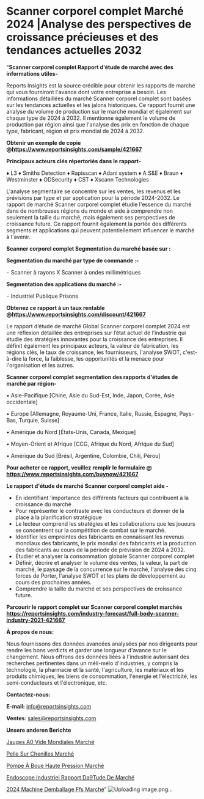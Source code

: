 # Scanner corporel complet Marché 2024 |Analyse des perspectives de croissance précieuses et des tendances actuelles 2032

"<strong>Scanner corporel complet Rapport d'étude de marché avec des informations utiles-</strong>

Reports Insights est la source crédible pour obtenir les rapports de marché qui vous fourniront l'avance dont votre entreprise a besoin. Les informations détaillées du marché Scanner corporel complet sont basées sur les tendances actuelles et les jalons historiques. Ce rapport fournit une analyse du volume de production sur le marché mondial et également sur chaque type de 2024 à 2032. Il mentionne également le volume de production par région ainsi que l'analyse des prix en fonction de chaque type, fabricant, région et prix mondial de 2024 à 2032.

<strong><b>Obtenir un exemple de copie @</b></strong><a href=https://www.reportsinsights.com/sample/421667><strong><b>https://www.reportsinsights.com/sample/421667</b></strong></a>

<b>Principaux acteurs clés répertoriés dans le rapport-</b>

<b> </b>♦ L3
♦ Smiths Detection
♦ Rapisscan
♦ Adani system
♦ A S&E
♦ Braun
♦ Westminster
♦ ODSecurity
♦ CST
♦ Xscann Technologies

L'analyse segmentaire se concentre sur les ventes, les revenus et les prévisions par type et par application pour la période 2024-2032. Le rapport de marché Scanner corporel complet étudie l'essence du marché dans de nombreuses régions du monde et aide à comprendre non seulement la taille du marché, mais également ses perspectives de croissance future. Ce rapport fournit également la portée des différents segments et applications qui peuvent potentiellement influencer le marché à l'avenir.

<strong>Scanner corporel complet Segmentation du marché basée sur :</strong>

<strong>Segmentation du marché par type de commande :-</strong>

⁃ Scanner à rayons X
Scanner à ondes millimétriques

<strong>Segmentation des applications du marché :-</strong>

⁃ Industriel
Publique
Prisons

<strong><b>Obtenez ce rapport à un taux rentable @</b></strong><a href=https://www.reportsinsights.com/discount/421667><strong><b>https://www.reportsinsights.com/discount/421667</b></strong></a>

Le rapport d’étude de marché Global Scanner corporel complet 2024 est une réflexion détaillée des entreprises sur l’état actuel de l’industrie qui étudie des stratégies innovantes pour la croissance des entreprises. Il définit également les principaux acteurs, la valeur de fabrication, les régions clés, le taux de croissance, les fournisseurs, l'analyse SWOT, c'est-à-dire la force, la faiblesse, les opportunités et la menace pour l'organisation et les autres.

<strong>Scanner corporel complet segmentation des rapports d'études de marché par région-</strong>

• Asie-Pacifique [Chine, Asie du Sud-Est, Inde, Japon, Corée, Asie occidentale]

• Europe [Allemagne, Royaume-Uni, France, Italie, Russie, Espagne, Pays-Bas, Turquie, Suisse]

• Amérique du Nord [États-Unis, Canada, Mexique]

• Moyen-Orient et Afrique [CCG, Afrique du Nord, Afrique du Sud]

• Amérique du Sud [Brésil, Argentine, Colombie, Chili, Pérou]

<strong>Pour acheter ce rapport, veuillez remplir le formulaire @   <a href=https://www.reportsinsights.com/buynow/421667>https://www.reportsinsights.com/buynow/421667</a></strong>

<strong>Le rapport d'étude de marché Scanner corporel complet aide -</strong>
<ul>
  <li>En identifiant 'importance des différents facteurs qui contribuent à la croissance du marché</li>
  <li>Pour représenter le contraste avec les conducteurs et donner de la place à la planification stratégique</li>
  <li>Le lecteur comprend les stratégies et les collaborations que les joueurs se concentrent sur la compétition de combat sur le marché.</li>
  <li>Identifier les empreintes des fabricants en connaissant les revenus mondiaux des fabricants, le prix mondial des fabricants et la production des fabricants au cours de la période de prévision de 2024 à 2032.</li>
  <li>Étudier et analyser la consommation globale Scanner corporel complet</li>
  <li>Définir, décrire et analyser le volume des ventes, la valeur, la part de marché, le paysage de la concurrence sur le marché, l'analyse des cinq forces de Porter, l'analyse SWOT et les plans de développement au cours des prochaines années.</li>
  <li>Comprendre la taille du marché et ses perspectives de croissance future.</li>
</ul>

<strong>Parcourir le rapport complet sur Scanner corporel complet marchés <a href=https://reportsinsights.com/industry-forecast/full-body-scanner-industry-2021-421667>https://reportsinsights.com/industry-forecast/full-body-scanner-industry-2021-421667</a></strong>

<strong>À propos de nous:</strong>

Nous fournissons des données avancées analysées par nos dirigeants pour rendre les bons verdicts et garder une longueur d'avance sur le changement. Nous offrons des données liées à l'industrie autorisant des recherches pertinentes dans un méli-mélo d'industries, y compris la technologie, la pharmacie et la santé, l'agriculture, les matériaux et les produits chimiques, les biens de consommation, l'énergie et l'électricité, les semi-conducteurs et l'électronique, etc.

<strong>Contactez-nous:</strong>

<strong>E-mail:</strong> <a href=mailto:info@reportsinsights.com>info@reportsinsights.com</a>

<strong>Ventes</strong>: <a href=mailto:sales@reportsinsights.com>sales@reportsinsights.com</a>

<strong>Unsere anderen Berichte</strong>

<a href=https://www.linkedin.com/pulse/jauges-%C3%A0-vide-mondiales-march%C3%A9-analyse-vzqvc/>Jauges A0 Vide Mondiales Marché</a>

<a href=https://www.linkedin.com/pulse/pelle-sur-chenilles-march%C3%A9-2024-part-et-croissance-4l1wc/>Pelle Sur Chenilles Marché</a>

<a href=https://www.linkedin.com/pulse/pompe-à-boue-haute-pression-marchéanalyse-du-w41pc/>Pompe À Boue Haute Pression Marché</a>

<a href=https://www.linkedin.com/pulse/endoscope-industriel-rapport-d%C3%A9tude-de-march%C3%A9-qd6yf/>Endoscope Industriel Rapport Da9Tude De Marché</a>

<a href=https://www.linkedin.com/pulse/2024-machine-demballage-ffs-march%C3%A9-informations-q67sc/>2024 Machine Demballage Ffs Marché</a>"
![Uploading image.png…]()
